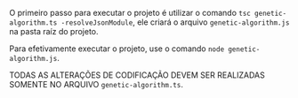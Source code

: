 O primeiro passo para executar o projeto é utilizar o comando `tsc genetic-algorithm.ts -resolveJsonModule`, ele criará o arquivo `genetic-algorithm.js` na pasta raíz do projeto.

Para efetivamente executar o projeto, use o comando `node genetic-algorithm.js`.

TODAS AS ALTERAÇÕES DE CODIFICAÇÃO DEVEM SER REALIZADAS SOMENTE NO ARQUIVO `genetic-algorithm.ts`.